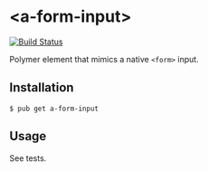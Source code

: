 &lt;a-form-input>
====================

[![Build Status](https://drone.io/github.com/eee-c/a-form-input-dart/status.png)](https://drone.io/github.com/eee-c/a-form-input-dart/latest)

Polymer element that mimics a native `<form>` input.

Installation
------------

```
$ pub get a-form-input
```

Usage
-----

See tests.
